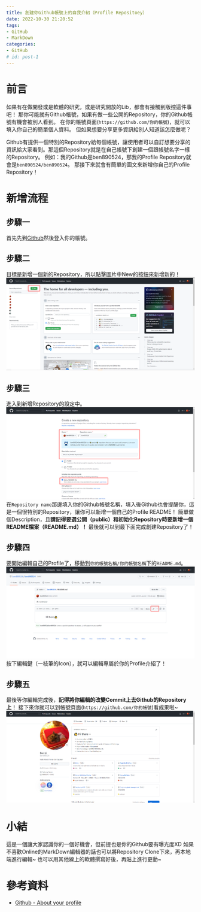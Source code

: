 ```yaml
---
title: 創建你Github帳號上的自我介紹（Profile Repositoey）
date: 2022-10-30 21:20:52
tags:
- GitHub
- MarkDown
categories:
- GitHub
# id: post-1
---
```

# 前言
如果有在做開發或是軟體的研究，或是研究開放的Lib，都會有接觸到版控這件事吧！
那你可能就有Github帳號，如果有做一些公開的Repository，你的Github帳號有機會被別人看到。
在你的帳號頁面(`https://github.com/你的帳號`)，就可以填入你自己的簡單個人資料。
但如果想要分享更多資訊給別人知道該怎麼做呢？

Github有提供一個特別的Repository給每個帳號，讓使用者可以自訂想要分享的資訊給大家看到。那這個Repository就是在自己帳號下創建一個跟帳號名字一樣的Repository。
例如：我的Github是ben890524，那我的Profile Repository就會是`ben890524/ben890524`。
那接下來就會有簡單的圖文來新增你自己的Profile Repository！
# 新增流程
## 步驟一
首先先到[Github](https://github.com/)然後登入你的帳號。
## 步驟二
目標是新增一個新的Repository，所以點擊圖片中New的按鈕來新增新的！
![](/images/create-github-profile-repository/post_content_img_1.png)
## 步驟三
進入到新增Repository的設定中。
![](/images/create-github-profile-repository/post_content_img_2.png)
在`Repository name`那邊填入你的Github帳號名稱，填入後Github也會提醒你，這是一個很特別的Repository，讓你可以新增一個自己的Profile README！
簡單做個Description，且**請記得要選公開（public）和初始化Repository時要新增一個README檔案（README.md）！**
最後就可以到最下面完成創建Repository了！
## 步驟四
要開始編輯自己的Profile了，移動到`你的帳號名稱/你的帳號名稱`下的`README.md`。
![](/images/create-github-profile-repository/post_content_img_3.png)
按下編輯鍵（一枝筆的Icon），就可以編輯專屬於你的Profile介紹了！
## 步驟五
最後等你編輯完成後，**記得將你編輯的改變Commit上去Github的Repository上**！
接下來你就可以到帳號頁面(`https://github.com/你的帳號`)看成果啦~
![](/images/create-github-profile-repository/post_content_img_4.png)

# 小結
這是一個讓大家認識你的一個好機會，但前提也是你的Github要有曝光度XD
如果不喜歡Online的MarkDown編輯器的話也可以將Repository Clone下來，再本地端進行編輯~
也可以用其他線上的軟體撰寫好後，再貼上進行更動~

# 參考資料
- [Github - About your profile](https://docs.github.com/en/account-and-profile/setting-up-and-managing-your-github-profile/customizing-your-profile/about-your-profile)